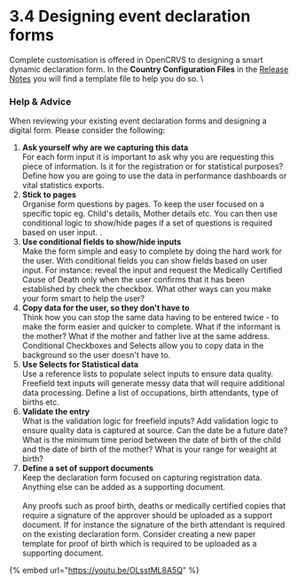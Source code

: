 # 3.4 Designing event declaration forms

Complete customisation is offered in OpenCRVS to designing a smart dynamic declaration form. In the **Country Configuration Files** in the [Release Notes](../../general/v1.9-release-notes.md#configuration-template-files) you will find a template file to help you do so. \\

### Help & Advice

When reviewing your existing event declaration forms and designing a digital form. Please consider the following:

1. **Ask yourself why are we capturing this data**\
   For each form input it is important to ask why you are requesting this piece of information. Is it for the registration or for statistical purposes? Define how you are going to use the data in performance dashboards or vital statistics exports.
2. **Stick to pages**\
   Organise form questions by pages. To keep the user focused on a specific topic eg. Child's details, Mother details etc. You can then use conditional logic to show/hide pages if a set of questions is required based on user input. .
3. **Use conditional fields to show/hide inputs**\
   Make the form simple and easy to complete by doing the hard work for the user. With conditional fields you can show fields based on user input. For instance: reveal the input and request the Medically Certified Cause of Death only when the user confirms that it has been established by check the checkbox. What other ways can you make your form smart to help the user?
4. **Copy data for the user, so they don't have to**\
   Think how you can stop the same data having to be entered twice - to make the form easier and quicker to complete. What if the informant is the mother? What if the mother and father live at the same address. Conditional Checkboxes and Selects allow you to copy data in the background so the user doesn't have to.
5. **Use Selects for Statistical data**\
   Use a reference lists to populate select inputs to ensure data quality. Freefield text inputs will generate messy data that will require additional data processing. Define a list of occupations, birth attendants, type of births etc.&#x20;
6. **Validate the entry**\
   What is the validation logic for freefield inputs? Add validation logic to ensure quality data is captured at source. Can the date be a future date? What is the minimum time period between the date of birth of the child and the date of birth of the mother? What is your range for weaight at birth?
7. **Define a set of support documents**\
   Keep the declaration form focused on capturing registration data. Anything else can be added as a supporting document.\
   \
   Any proofs such as proof birth, deaths or medically certified copies that require a signature of the approver should be uploaded as a support document. If for instance the signature of the birth attendant is required on the existing declaration form. Consider creating a new paper template for proof of birth which is required to be uploaded as a supporting document.

{% embed url="https://youtu.be/OLsstML8A5Q" %}
